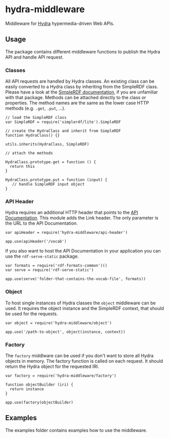 # hydra-middleware

Middleware for [Hydra](http://www.hydra-cg.com/) hypermedia-driven Web APIs.

## Usage

The package contains different middleware functions to publish the Hydra API and handle API request.

### Classes

All API requests are handled by Hydra classes.
An existing class can be easily converted to a Hydra class by inheriting from the SimpleRDF class.
Please have a look at the [SimpleRDF documentation](https://github.com/simplerdf/simplerdf), if you are unfamiliar with that package.
Methods can be attached directly to the class or properties.
The method names are the same as the lower case HTTP methods (e.g. `.get`, `.put`, ...).

    // load the SimpleRDF class
    var SimpleRDF = require('simplerdf/lite').SimpleRDF

    // create the HydraClass and inherit from SimpleRDF
    function HydraClass() {}

    utils.inherits(HydraClass, SimpleRDF)

    // attach the methods

    HydraClass.prototype.get = function () {
      return this
    }

    HydraClass.prototype.put = function (input) {
       // handle SimpleRDF input object
    }

### API Header

Hydra requires an additional HTTP header that points to the [API Documentation](http://www.w3.org/ns/hydra/core#apiDocumentation).
This module adds the Link header.
The only parameter is the URL to the API Documentation.

    var apiHeader = require('hydra-middleware/api-header')

    app.use(apiHeader('/vocab')


If you also want to host the API Documentation in your application you can use the `rdf-serve-static` package.

    var formats = require('rdf-formats-common')()
    var serve = require('rdf-serve-static')

    app.use(serve('folder-that-contains-the-vocab-file', formats))

### Object

To host single instances of Hydra classes the `object` middleware can be used.
It requires the object instance and the SimpleRDF context, that should be used for the requests.

    var object = require('hydra-middleware/object')

    app.use('/path-to-object', object(instance, context))

### Factory

The `factory` middlware can be used if you don't want to store all Hydra objects in memory.
The factory function is called on each request.
It should return the Hydra object for the requested IRI.

    var factory = require('hydra-middleware/factory')

    function objectBuilder (iri) {
      return instance
    }

    app.use(factory(objectBuilder)

## Examples

The examples folder contains examples how to use the middleware.
